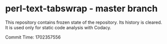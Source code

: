 # perl-text-tabswrap - master branch

This repository contains frozen state of the repository.
Its history is cleared. It is used only for static code
analysis with Codacy.

Commit Time: 1702357556